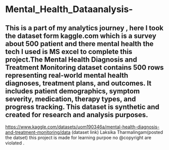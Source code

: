# Mental_Health_Dataanalysis-
This is a part of my analytics journey , here I took the dataset form kaggle.com which is a survey about 500 patient and there mental health the tech I used is MS excel to complete this project.The Mental Health Diagnosis and Treatment Monitoring dataset contains 500 rows representing real-world mental health diagnoses, treatment plans, and outcomes. It includes patient demographics, symptom severity, medication, therapy types, and progress tracking. This dataset is synthetic and created for research and analysis purposes.
----------------------------------------------------------------------------------------------------------------------------------------------------------------------------------------
https://www.kaggle.com/datasets/uom190346a/mental-health-diagnosis-and-treatment-monitoring/data (dataset link)
Laksika Tharmalingam(posted the datset)
this project is made for learning purpoe no @copyright are violated .

